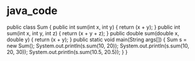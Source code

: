 # java_code
public class Sum {
    public int sum(int x, int y)
    {
        return (x + y);
    }
    public int sum(int x, int y, int z)
    {
        return (x + y + z);
    }
    public double sum(double x, double y)
    {
        return (x + y);
    }
    public static void main(String args[])
    {
        Sum s = new Sum();
        System.out.println(s.sum(10, 20));
        System.out.println(s.sum(10, 20, 30));
        System.out.println(s.sum(10.5, 20.5));
    }
}

